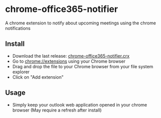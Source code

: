 # chrome-office365-notifier
A chrome extension to notify about upcoming meetings using the chrome notifications

## Install
* Download the last release: [chrome-office365-notifier.crx](https://github.com/sgaestel/chrome-office365-notifier/raw/master/chrome-office365-notifier.crx)
* Go to [chrome://extensions](chrome://extensions) using your Chrome browser
* Drag and drop the file to your Chrome browser from your file system explorer
* Click on "Add extension"

## Usage
* Simply keep your outlook web application opened in your chrome browser (May require a refresh after install)
